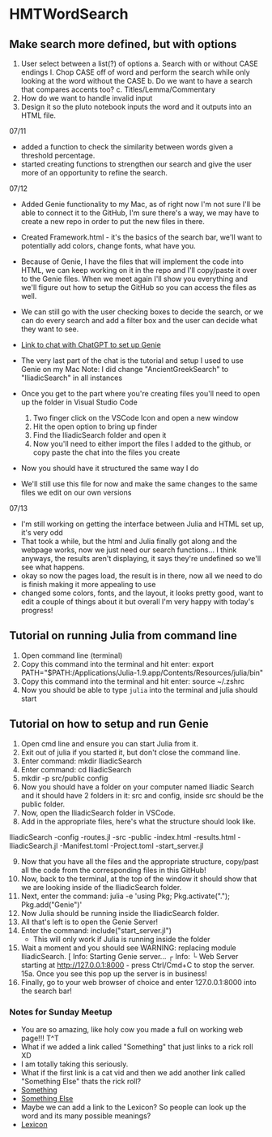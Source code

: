 # HMTWordSearch

## Make search more defined, but with options
1. User select between a list(?) of options
    a. Search with or without CASE endings
        I. Chop CASE off of word and perform the search while only looking at the word without the CASE
    b. Do we want to have a search that compares accents too?
    c. Titles/Lemma/Commentary
2. How do we want to handle invalid input
3. Design it so the pluto notebook inputs the word and it outputs into an HTML file.

07/11
- added a function to check the similarity between words given a threshold percentage.
- started creating functions to strengthen our search and give the user more of an opportunity to refine the search.

07/12
- Added Genie functionality to my Mac, as of right now I'm not sure I'll be able to connect it to the GitHub, I'm sure there's a way, we may have to create a new repo in order to put the new files in there. 
- Created Framework.html - it's the basics of the search bar, we'll want to potentially add colors, change fonts, what have you.
- Because of Genie, I have the files that will implement the code into HTML, we can keep working on it in the repo and I'll copy/paste it over to the Genie files. When we meet again I'll show you everything and we'll figure out how to setup the GitHub so you can access the files as well.
- We can still go with the user checking boxes to decide the search, or we can do every search and add a filter box and the user can decide what they want to see.

- [Link to chat with ChatGPT to set up Genie](https://chatgpt.com/share/44bb1118-f5d7-42be-ba6b-3813b28d85f4)
- The very last part of the chat is the tutorial and setup I used to use Genie on my Mac
    Note: I did change "AncientGreekSearch" to "IliadicSearch" in all instances
- Once you get to the part where you're creating files you'll need to open up the folder in Visual Studio Code
    1. Two finger click on the VSCode Icon and open a new window
    2. Hit the open option to bring up finder
    3. Find the IliadicSearch folder and open it
    4. Now you'll need to either import the files I added to the github, or copy paste the chat into the files you create
- Now you should have it structured the same way I do
- We'll still use this file for now and make the same changes to the same files we edit on our own versions

07/13
- I'm still working on getting the interface between Julia and HTML set up, it's very odd
- That took a while, but the html and Julia finally got along and the webpage works, now we just need our search functions... I think anyways, the results aren't displaying, it says they're undefined so we'll see what happens.
- okay so now the pages load, the result is in there, now all we need to do is finish making it more appealing to use
- changed some colors, fonts, and the layout, it looks pretty good, want to edit a couple of things about it but overall I'm very happy with today's progress!

## Tutorial on running Julia from command line
1. Open command line (terminal)
2. Copy this command into the terminal and hit enter: export PATH="$PATH:/Applications/Julia-1.9.app/Contents/Resources/julia/bin"
3. Copy this command into the terminal and hit enter: source ~/.zshrc
4. Now you should be able to type `julia` into the terminal and julia should start

## Tutorial on how to setup and run Genie
1. Open cmd line and ensure you can start Julia from it. 
2. Exit out of julia if you started it, but don't close the command line.
3. Enter command: mkdir IliadicSearch
4. Enter command: cd IliadicSearch
5. mkdir -p src/public config
6. Now you should have a folder on your computer named Iliadic Search and it should have 2 folders in it: src and config, inside src should be the public folder. 
7. Now, open the IliadicSearch folder in VSCode.
8. Add in the appropriate files, here's what the structure should look like.

IliadicSearch
-config
    -routes.jl
-src
    -public
        -index.html
        -results.html
    -IliadicSearch.jl
-Manifest.toml
-Project.toml
-start_server.jl

9. Now that you have all the files and the appropriate structure, copy/past all the code from the corresponding files in this GitHub!
10. Now, back to the terminal, at the top of the window it should show that we are looking inside of the IliadicSearch folder.
11. Next, enter the command: julia -e 'using Pkg; Pkg.activate("."); Pkg.add("Genie")'
12. Now Julia should be running inside the IliadicSearch folder.
13. All that's left is to open the Genie Server!
14. Enter the command: include("start_server.jl")
    - This will only work if Julia is running inside the folder
15. Wait a moment and you should see WARNING: replacing module IliadicSearch.
    [ Info: Starting Genie server...
    ┌ Info: 
    └ Web Server starting at http://127.0.0.1:8000 - press Ctrl/Cmd+C to stop the server.
15a. Once you see this pop up the server is in business!
16. Finally, go to your web browser of choice and enter 127.0.0.1:8000 into the search bar!


### Notes for Sunday Meetup
- You are so amazing, like holy cow you made a full on working web page!!! T^T
- What if we added a link called "Something" that just links to a rick roll XD
- I am totally taking this seriously.
- What if the first link is a cat vid and then we add another link called "Something Else" thats the rick roll?
- [Something](https://www.youtube.com/watch?v=FEHSMnoHIXQ&pp=ygURY2F0IHZpZGVvcyBmdW5ueSA%3D)
- [Something Else](https://www.youtube.com/watch?v=dQw4w9WgXcQ)
- Maybe we can add a link to the Lexicon? So people can look up the word and its many possible meanings?
- [Lexicon](http://folio2.furman.edu/lsj/index.html)
